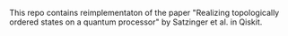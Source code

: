 This repo contains reimplementaton of the paper
"Realizing topologically ordered states on a quantum processor" by Satzinger et al.
in Qiskit.